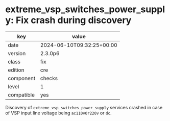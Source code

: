 [//]: # (werk v2)
# extreme_vsp_switches_power_supply: Fix crash during discovery

key        | value
---------- | ---
date       | 2024-06-10T09:32:25+00:00
version    | 2.3.0p6
class      | fix
edition    | cre
component  | checks
level      | 1
compatible | yes

Discovery of `extreme_vsp_switches_power_supply` services crashed in case of
VSP input line voltage being `ac110vOr220v` or `dc`.
